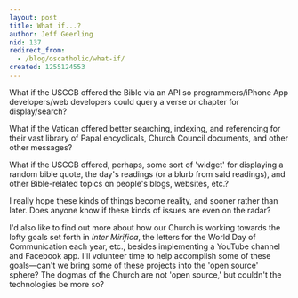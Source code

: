 ```yaml
---
layout: post
title: What if...?
author: Jeff Geerling
nid: 137
redirect_from:
  - /blog/oscatholic/what-if/
created: 1255124553
---
```

<p>What if the USCCB offered the Bible via an API so programmers/iPhone App developers/web developers could query a verse or chapter for display/search?</p>
<p>What if the Vatican offered better searching, indexing, and referencing for their vast library of Papal encyclicals, Church Council documents, and other other messages?</p>
<p>What if the USCCB offered, perhaps, some sort of 'widget' for displaying a random bible quote, the day's readings (or a blurb from said readings), and other Bible-related topics on people's blogs, websites, etc.?</p>
<p>I really hope these kinds of things become reality, and sooner rather than later. Does anyone know if these kinds of issues are even on the radar?</p>
<p>I'd also like to find out more about how our Church is working towards the lofty goals set forth in <em>Inter Mirifica</em>, the letters for the World Day of Communication each year, etc., besides implementing a YouTube channel and Facebook app. I'll volunteer time to help accomplish some of these goals&mdash;can't we bring some of these projects into the 'open source' sphere? The dogmas of the Church are not 'open source,' but couldn't the technologies be more so?</p>
